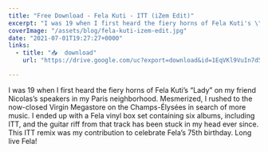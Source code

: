 ```yaml
---
title: "Free Download - Fela Kuti - ITT (iZem Edit)"
excerpt: "I was 19 when I first heard the fiery horns of Fela Kuti's \"Lady\" on my friend Nicolas' speakers..."
coverImage: "/assets/blog/fela-kuti-izem-edit.jpg"
date: "2021-07-01T19:27:27+0000"
links:
  - title: "📥  download"
    url: "https://drive.google.com/uc?export=download&id=1EqVKl9VuIn7d5htXELrcCsBthnM6OOlu"

---
```


I was 19 when I first heard the fiery horns of Fela Kuti’s “Lady” on my friend Nicolas’s speakers in my Paris neighborhood. Mesmerized, I rushed to the now-closed Virgin Megastore on the Champs-Élysées in search of more music. I ended up with a Fela vinyl box set containing six albums, including ITT, and the guitar riff from that track has been stuck in my head ever since. This ITT remix was my contribution to celebrate Fela’s 75th birthday. Long live Fela!

